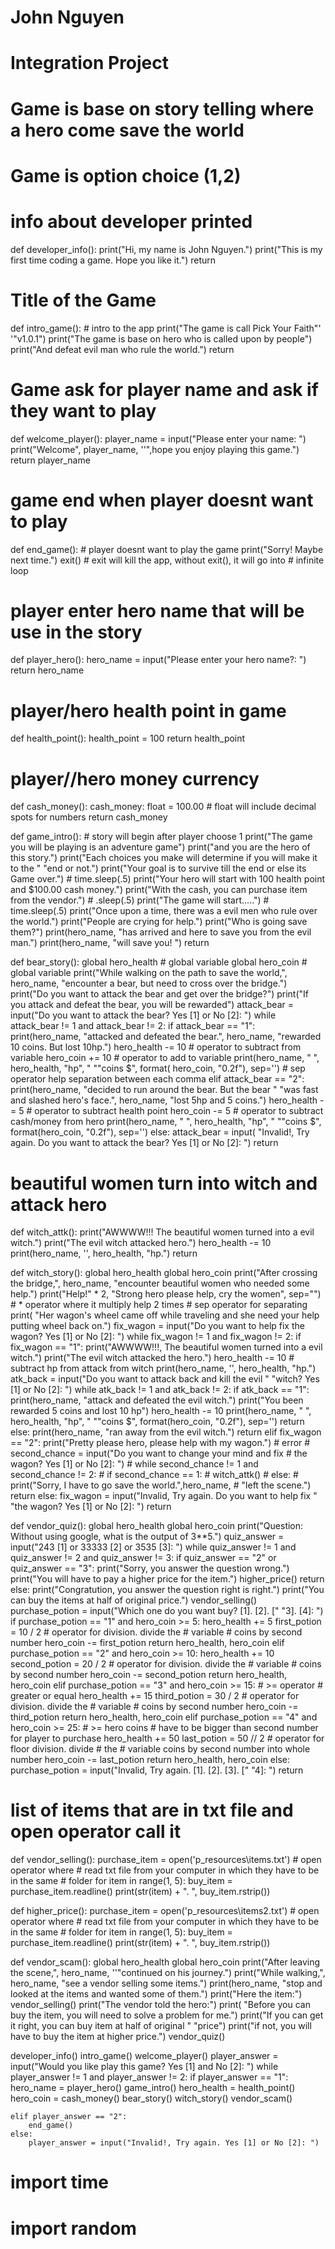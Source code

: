 # John Nguyen
# Integration Project
# Game is base on story telling where a hero come save the world
# Game is option choice (1,2)

# info about developer printed
def developer_info():
    print("Hi, my name is John Nguyen.")
    print("This is my first time coding a game. Hope you like it.")
    return


# Title of the Game
def intro_game():  # intro to the app
    print("The game is call Pick Your Faith"' '"v1.0.1")
    print("The game is base on hero who is called upon by people")
    print("And defeat evil man who rule the world.")
    return


# Game ask for player name and ask if they want to play
def welcome_player():
    player_name = input("Please enter your name: ")
    print("Welcome", player_name, ''",hope you enjoy playing this game.")
    return player_name

# game end when player doesnt want to play
def end_game():  # player doesnt want to play the game
    print("Sorry! Maybe next time.")
    exit()  # exit will kill the app, without exit(), it will go into
    # infinite loop

# player enter hero name that will be use in the story
def player_hero():
    hero_name = input("Please enter your hero name?: ")
    return hero_name

# player/hero health point in game
def health_point():
    health_point = 100
    return health_point

# player//hero money currency
def cash_money():
    cash_money: float = 100.00  # float will include decimal spots for numbers
    return cash_money


def game_intro():  # story will begin after player choose 1
    print("The game you will be playing is an adventure game")
    print("and you are the hero of this story.")
    print("Each choices you make will determine if you will make it to the "
          "end or not.")
    print("Your goal is to survive till the end or else its Game over.")
    # time.sleep(.5)
    print("Your hero will start with 100 health point and $100.00 cash money.")
    print("With the cash, you can purchase item from the vendor.")
    # .sleep(.5)
    print("The game will start.....")
    # time.sleep(.5)
    print("Once upon a time, there was a evil men who rule over the world.")
    print("People are crying for help.")
    print("Who is going save them?")
    print(hero_name, "has arrived and here to save you from the evil man.")
    print(hero_name, "will save you! ")
    return


def bear_story():
    global hero_health  # global variable
    global hero_coin  # global variable
    print("While walking on the path to save the world,", hero_name,
          "encounter a bear, but need to cross over the bridge.")
    print("Do you want to attack the bear and get over the bridge?")
    print("If you attack and defeat the bear, you will be rewarded")
    attack_bear = input("Do you want to attack the bear? Yes [1] or No [2]: ")
    while attack_bear != 1 and attack_bear != 2:
        if attack_bear == "1":
            print(hero_name, "attacked and defeated the bear.", hero_name,
                  "rewarded 10 coins. But lost 10hp.")
            hero_health -= 10  # operator to subtract from variable
            hero_coin += 10  # operator to add to variable
            print(hero_name, " ", hero_health, "hp", " ""coins $", format(
                hero_coin,
                "0.2f"), sep='')
            # sep operator help separation between each comma
        elif attack_bear == "2":
            print(hero_name, "decided to run around the bear. But the bear "
                             "was fast and slashed hero's face.", hero_name,
                  "lost 5hp and 5 coins.")
            hero_health -= 5  # operator to subtract health point
            hero_coin -= 5  # operator to subtract cash/money from hero
            print(hero_name, " ", hero_health, "hp", " ""coins $",
                  format(hero_coin,
                         "0.2f"), sep='')
        else:
            attack_bear = input(
                "Invalid!, Try again. Do you want to attack the bear? Yes [1] or No [2]: ")
        return

# beautiful women turn into witch and attack hero
def witch_attk():
    print("AWWWW!!! The beautiful women turned into a evil witch.")
    print("The evil witch attacked hero.")
    hero_health -= 10
    print(hero_name, '', hero_health, "hp.")
    return


def witch_story():
    global hero_health
    global hero_coin
    print("After crossing the bridge,", hero_name,
          "encounter beautiful women who needed some help.")
    print("Help!" * 2, "Strong hero please help, cry the women",
          sep="")  # * operator where it multiply help 2 times
    # sep operator for separating
    print(
        "Her wagon's wheel came off while traveling and she need your help putting wheel back on.")
    fix_wagon = input("Do you want to help fix the wagon? Yes [1] or No [2]: ")
    while fix_wagon != 1 and fix_wagon != 2:
        if fix_wagon == "1":
            print("AWWWW!!!, The beautiful women turned into a evil witch.")
            print("The evil witch attacked the hero.")
            hero_health -= 10  # subtract hp from attack from witch
            print(hero_name, '', hero_health, "hp.")
            atk_back = input("Do you want to attack back and kill the evil "
                             "witch? Yes [1] or No [2]: ")
            while atk_back != 1 and atk_back != 2:
                if atk_back == "1":
                    print(hero_name, "attack and defeated the evil witch.")
                    print("You been rewarded 5 coins and lost 10 hp")
                    hero_health -= 10
                    print(hero_name, " ", hero_health, "hp", " ""coins $",
                          format(hero_coin, "0.2f"), sep='')
                    return
                else:
                    print(hero_name, "ran away from the evil witch.")
                    return
        elif fix_wagon == "2":
            print("Pretty please hero, please help with my wagon.")
            # error
            # second_chance = input("Do you want to change your mind and fix
            # the wagon? Yes [1] or No [2]: ")
            # while second_chance != 1 and second_chance != 2:
            # if second_chance == 1:
            # witch_attk()
            # else:
            # print("Sorry, I have to go save the world.",hero_name,
            # "left the scene.")
            return
        else:
            fix_wagon = input("Invalid, Try again. Do you want to help fix "
                              "the wagon? Yes [1] or No [2]: ")
                              return
                
def vendor_quiz():
    global hero_health
    global hero_coin
    print("Question: Without using google, what is the output of 3**5.")
    quiz_answer = input("243 [1] or 33333 [2] or 3535 [3]: ")
    while quiz_answer != 1 and quiz_answer != 2 and quiz_answer != 3:
        if quiz_answer == "2" or quiz_answer == "3":
            print("Sorry, you answer the question wrong.")
            print("You will have to pay a higher price for the item.")
            higher_price()
            return
        else:
            print("Congratution, you answer the question right is right.")
            print("You can buy the items at half of original price.")
            vendor_selling()
            purchase_potion = input("Which one do you want buy? [1]. [2]. ["
                                    "3]. [4]: ")
            if purchase_potion == "1" and hero_coin >= 5:
                hero_health += 5
                first_potion = 10 / 2  # operator for division. divide the
                # variable
                # coins by second number
                hero_coin -= first_potion
                return hero_health, hero_coin
            elif purchase_potion == "2" and hero_coin >= 10:
                hero_health += 10
                second_potion = 20 / 2  # operator for division. divide the
                # variable
                # coins by second number
                hero_coin -= second_potion
                return hero_health, hero_coin
            elif purchase_potion == "3" and hero_coin >= 15: # >= operator
                # greater or equal
                hero_health += 15
                third_potion = 30 / 2 # operator for division. divide the
                # variable
                # coins by second number
                hero_coin -= third_potion
                return hero_health, hero_coin
            elif purchase_potion == "4" and hero_coin >= 25: # >= hero coins
                # have to be bigger than second number for player to purchase
                hero_health += 50
                last_potion = 50 // 2 # operator for floor division. divide
                # the
                # variable coins by second number into whole number
                hero_coin -= last_potion
                return hero_health, hero_coin
            else:
                purchase_potion = input("Invalid, Try again. [1]. [2]. [3]. ["
                                        "4]: ")
            return

# list of items that are in txt file and open operator call it
def vendor_selling():
    purchase_item = open('p_resources\items.txt') # open operator where
    # read txt file from your computer in which they have to be in the same
    # folder
    for item in range(1, 5):
        buy_item = purchase_item.readline()
        print(str(item) + ". ", buy_item.rstrip())


def higher_price():
    purchase_item = open('p_resources\items2.txt') # open operator where
    # read txt file from your computer in which they have to be in the same
    # folder
    for item in range(1, 5):
        buy_item = purchase_item.readline()
        print(str(item) + ". ", buy_item.rstrip())


def vendor_scam():
    global hero_health
    global hero_coin
    print("After leaving the scene,", hero_name, ''"continued on his journey.")
    print("While walking,", hero_name, "see a vendor selling some items.")
    print(hero_name, "stop and looked at the items and wanted some of them.")
    print("Here the item:")
    vendor_selling()
    print("The vendor told the hero:")
    print(
        "Before you can buy the item, you will need to solve a problem for me.")
    print("If you can get it right, you can buy item at half of original "
          "price")
    print("if not, you will have to buy the item at higher price.")
    vendor_quiz()


developer_info()
intro_game()
welcome_player()
player_answer = input("Would you like play this game? Yes [1] and No [2]: ")
while player_answer != 1 and player_answer != 2:
    if player_answer == "1":
        hero_name = player_hero()
        game_intro()
        hero_health = health_point()
        hero_coin = cash_money()
        bear_story()
        witch_story()
        vendor_scam()

    elif player_answer == "2":
        end_game()
    else:
        player_answer = input("Invalid!, Try again. Yes [1] or No [2]: ")

# import time
# import random
